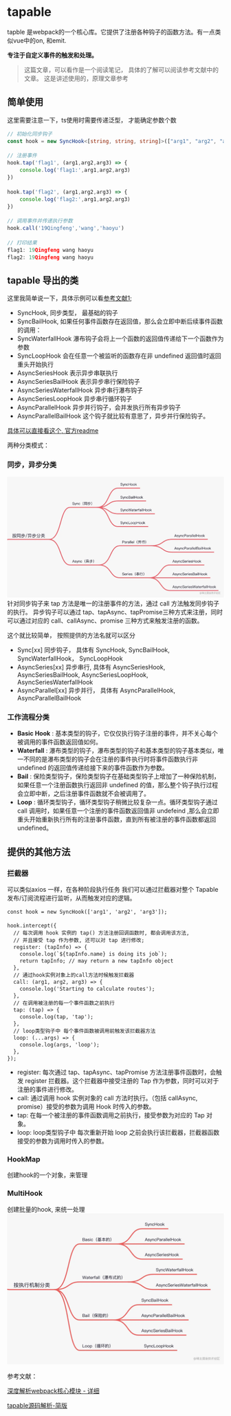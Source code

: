 # tapable
tapble 是webpack的一个核心库。它提供了注册各种钩子的函数方法。有一点类似vue中的on, 和emit.

**专注于自定义事件的触发和处理。**

> 这篇文章，可以看作是一个阅读笔记， 具体的了解可以阅读参考文献中的文章。
> 这是讲述使用的，原理文章参考

## 简单使用
这里需要注意一下，ts使用时需要传递泛型， 才能确定参数个数
```ts
// 初始化同步钩子
const hook = new SyncHook<[string, string, string]>(["arg1", "arg2", "arg3"]);

// 注册事件
hook.tap('flag1', (arg1,arg2,arg3) => {
    console.log('flag1:',arg1,arg2,arg3)
})

hook.tap('flag2', (arg1,arg2,arg3) => {
    console.log('flag2:',arg1,arg2,arg3)
})

// 调用事件并传递执行参数
hook.call('19Qingfeng','wang','haoyu')

// 打印结果
flag1: 19Qingfeng wang haoyu
flag2: 19Qingfeng wang haoyu
```
## tapable 导出的类
这里我简单说一下，具体示例可以看[参考文献1](https://zhuanlan.zhihu.com/p/470657214);

- SyncHook, 同步类型， 最基础的钩子
- SyncBailHook, 如果任何事件函数存在返回值，那么会立即中断后续事件函数的调用：
- SyncWaterfallHook 瀑布钩子会将上一个函数的返回值传递给下一个函数作为参数
- SyncLoopHook 会在任意一个被监听的函数存在非 undefined 返回值时返回重头开始执行
- AsyncSeriesHook 表示异步串联执行
- AsyncSeriesBailHook 表示异步串行保险钩子
- AsyncSeriesWaterfallHook 异步串行瀑布钩子
- AsyncSeriesLoopHook 异步串行循环钩子
- AsyncParallelHook 异步并行钩子，会并发执行所有异步钩子
- AsyncParallelBailHook 这个钩子就比较有意思了，异步并行保险钩子。

[具体可以直接看这个, 官方readme](https://github.com/webpack/tapable#hook-types)

两种分类模式：
### 同步，异步分类
![异步同步分类](/tapable/tapable-type.webp)
针对同步钩子来 tap 方法是唯一的注册事件的方法，通过 call 方法触发同步钩子的执行。
异步钩子可以通过 tap、tapAsync、tapPromise三种方式来注册，同时可以通过对应的 call、callAsync、promise 三种方式来触发注册的函数。

这个就比较简单， 按照提供的方法名就可以区分
- Sync[xx] 同步钩子， 具体有 SyncHook, SyncBailHook, SyncWaterfallHook， SyncLoopHook
- AsyncSeries[xx] 异步串行, 具体有 AsyncSeriesHook, AsyncSeriesBailHook, AsyncSeriesLoopHook, AsyncSeriesWaterfallHook
- AsyncParallel[xx] 异步并行， 具体有 AsyncParallelHook, AsyncParallelBailHook
### 工作流程分类
- **Basic Hook** : 基本类型的钩子，它仅仅执行钩子注册的事件，并不关心每个被调用的事件函数返回值如何。
- **Waterfall** : 瀑布类型的钩子，瀑布类型的钩子和基本类型的钩子基本类似，唯一不同的是瀑布类型的钩子会在注册的事件执行时将事件函数执行非 undefined 的返回值传递给接下来的事件函数作为参数。
- **Bail** : 保险类型钩子，保险类型钩子在基础类型钩子上增加了一种保险机制，如果任意一个注册函数执行返回非 undefined 的值，那么整个钩子执行过程会立即中断，之后注册事件函数就不会被调用了。
- **Loop** : 循环类型钩子，循环类型钩子稍微比较复杂一点。循环类型钩子通过 call 调用时，如果任意一个注册的事件函数返回值非 undefeind ,那么会立即重头开始重新执行所有的注册事件函数，直到所有被注册的事件函数都返回 undefined。

## 提供的其他方法
### 拦截器
可以类似axios 一样，在各种阶段执行任务
我们可以通过拦截器对整个 Tapable 发布/订阅流程进行监听，从而触发对应的逻辑。
```
const hook = new SyncHook(['arg1', 'arg2', 'arg3']);

hook.intercept({
  // 每次调用 hook 实例的 tap() 方法注册回调函数时, 都会调用该方法,
  // 并且接受 tap 作为参数, 还可以对 tap 进行修改;
  register: (tapInfo) => {
    console.log(`${tapInfo.name} is doing its job`);
    return tapInfo; // may return a new tapInfo object
  },
  // 通过hook实例对象上的call方法时候触发拦截器
  call: (arg1, arg2, arg3) => {
    console.log('Starting to calculate routes');
  },
  // 在调用被注册的每一个事件函数之前执行
  tap: (tap) => {
    console.log(tap, 'tap');
  },
  // loop类型钩子中 每个事件函数被调用前触发该拦截器方法
  loop: (...args) => {
    console.log(args, 'loop');
  },
});
```
- register: 每次通过 tap、tapAsync、tapPromise 方法注册事件函数时，会触发 register 拦截器。这个拦截器中接受注册的 Tap 作为参数，同时可以对于注册的事件进行修改。
- call: 通过调用 hook 实例对象的 call 方法时执行。（包括 callAsync, promise）接受的参数为调用 Hook 时传入的参数。
- tap: 在每一个被注册的事件函数调用之前执行，接受参数为对应的 Tap 对象。
- loop: loop类型钩子中 每次重新开始 loop 之前会执行该拦截器，拦截器函数接受的参数为调用时传入的参数。

### HookMap 
创建hook的一个对象，来管理
### MultiHook
创建批量的hook, 来统一处理
![工作流程分类](/tapable/tapable-work.webp)

参考文献：

[深度解析webpack核心模块 - 详细](https://zhuanlan.zhihu.com/p/470657214)

[tapable源码解析-简版](https://juejin.cn/post/7164175171358556173?searchId=20230805153604FB6BFEAFFE47629AAFD8#heading-10)